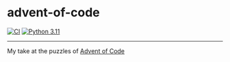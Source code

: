 # advent-of-code

[![CI](https://github.com/saiyalamarty/advent-of-code/actions/workflows/ci.yml/badge.svg)](https://github.com/saiyalamarty/advent-of-code/actions/workflows/ci.yml)
[![Python 3.11](https://img.shields.io/badge/python-3.11-green.svg)](https://www.python.org/downloads/release/python-3110/)

---

My take at the puzzles of [Advent of Code](https://adventofcode.com/)
